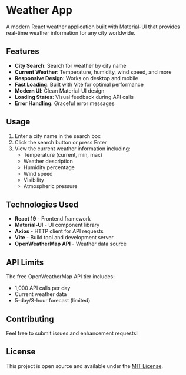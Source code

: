 # Weather App

A modern React weather application built with Material-UI that provides real-time weather information for any city worldwide.

## Features

- **City Search**: Search for weather by city name
- **Current Weather**: Temperature, humidity, wind speed, and more
- **Responsive Design**: Works on desktop and mobile
- **Fast Loading**: Built with Vite for optimal performance
- **Modern UI**: Clean Material-UI design
- **Loading States**: Visual feedback during API calls
- **Error Handling**: Graceful error messages


## Usage

1. Enter a city name in the search box
2. Click the search button or press Enter
3. View the current weather information including:
   - Temperature (current, min, max)
   - Weather description
   - Humidity percentage
   - Wind speed
   - Visibility
   - Atmospheric pressure

## Technologies Used

- **React 19** - Frontend framework
- **Material-UI** - UI component library
- **Axios** - HTTP client for API requests
- **Vite** - Build tool and development server
- **OpenWeatherMap API** - Weather data source

## API Limits

The free OpenWeatherMap API tier includes:
- 1,000 API calls per day
- Current weather data
- 5-day/3-hour forecast (limited)


## Contributing

Feel free to submit issues and enhancement requests!

## License

This project is open source and available under the [MIT License](LICENSE).